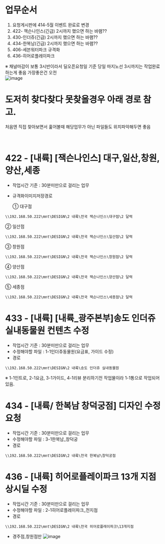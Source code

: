 # 업무순서
1. 요청게시판에 414-5월 이벤트 완료로 변경
2. 422- 잭슨나인스(긴급) 2시까지 했으면 하는 바램??
3. 430-인더쥬(긴급) 2시까지 했으면 하는 바램??
4. 434-한복남(긴급) 2시까지 했으면 하는 바램??
5. 406-세븐워터파크 규격화
6. 436-히어로플레이파크

※ 채널마감이 보통 3시반이라서 딜오픈요청일 기준 당일 마지노선 3시까지는 작업완료하는게 좋음 가장좋은건 오전<br>
![image](https://user-images.githubusercontent.com/125810502/233510757-4770e1c4-7520-4175-bc13-1cd5b2c244e6.png)

# 도저히 찾다찾다 못찾을경우 아래 경로 참고.
처음엔 직접 찾아보면서 훑어볼때 해당업무가 아닌 파일들도 위치파악해두면 좋음

<br>

# 422 - [내륙] [잭슨나인스] 대구,일산,창원,양산,세종
- 작업시간 기준 : 30분미만으로 걸리는 업무
- 규격화이미지저장경로<br>

  ① 대구점
```
\\192.168.50.222\mnt\DESIGN\2 내륙\전국 잭슨나인스\대구점\2 달력
```
  ② 일산점
```
\\192.168.50.222\mnt\DESIGN\2 내륙\전국 잭슨나인스\일산점\2 달력
```
  ③ 창원점
```
\\192.168.50.222\mnt\DESIGN\2 내륙\전국 잭슨나인스\창원점\2 달력
```
  ④ 양산점
```
\\192.168.50.222\mnt\DESIGN\2 내륙\전국 잭슨나인스\양산점\2 달력
```
  ⑤ 세종점
```
\\192.168.50.222\mnt\DESIGN\2 내륙\전국 잭슨나인스\세종점\2 달력
```

# 433 - [내륙] [내륙_광주본부]송도 인더쥬 실내동물원 컨텐츠 수정
- 작업시간 기준 : 30분미만으로 걸리는 업무
- 수정해야할 파일 : 1-1인더쥬동물원(요금표, 가이드 수정)
- 경로
```
\\192.168.50.222\mnt\DESIGN\2 내륙\송도 인더쥬 실내동물원
```
※ 1-1인트로, 2-1요금, 3-1가이드, 4-1리뷰 분리하기전 작업물이라 1-1통으로 작업되어있음.

# 434 - [내륙/ 한복남 창덕궁점] 디자인 수정 요청
- 작업시간 기준 : 30분미만으로 걸리는 업무
- 수정해야할 파일 : 3-1한복남_창덕궁
- 경로
```
\\192.168.50.222\mnt\DESIGN\2 내륙\전국 한복남\창덕궁점
```
# 436 - [내륙] 히어로플레이파크 13개 지점 상시딜 수정
- 작업시간 기준 : 30분미만으로 걸리는 업무
- 수정해야할 파일 : 2-1히어로플레이파크_전지점
- 경로
```
\\192.168.50.222\mnt\DESIGN\2 내륙\전국 히어로플레이파크\13개지점
```
- 경주점,창원점만
![image](https://user-images.githubusercontent.com/125810502/233512014-de415394-b378-41b3-b732-8ffb21a5bbfc.png)
